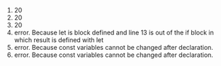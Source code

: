 1. 20
2. 20
3. 20
4. error. Because let is block defined and line 13 is out of the if block in which result is defined with let
5. error. Because const variables cannot be changed after declaration.
6. error. Because const variables cannot be changed after declaration.